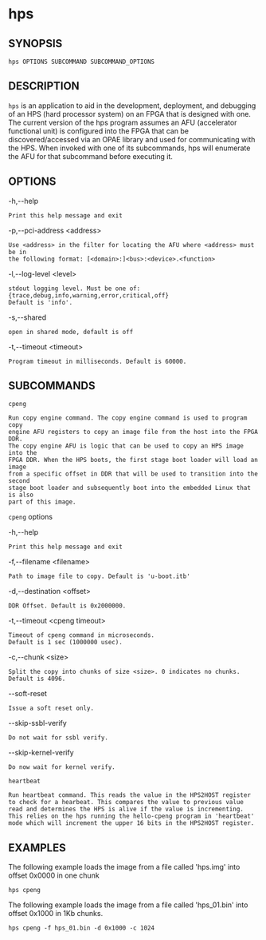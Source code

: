 # hps #

## SYNOPSIS ##

`hps OPTIONS SUBCOMMAND SUBCOMMAND_OPTIONS`

## DESCRIPTION ##
`hps` is an application to aid in the development, deployment, and debugging of
an HPS (hard processor system) on an FPGA that is designed with one. The current
version of the hps program assumes an AFU (accelerator functional unit) is
configured into the FPGA that can be discovered/accessed via an OPAE library and
used for communicating with the HPS. When invoked with one of its subcommands,
hps will enumerate the AFU for that subcommand before executing it.


## OPTIONS ##
  -h,--help

    Print this help message and exit

  -p,--pci-address \<address\>

    Use <address> in the filter for locating the AFU where <address> must be in
    the following format: [<domain>:]<bus>:<device>.<function>

  -l,--log-level \<level\>

    stdout logging level. Must be one of:
    {trace,debug,info,warning,error,critical,off}
    Default is 'info'.

  -s,--shared

    open in shared mode, default is off
  -t,--timeout \<timeout\>

    Program timeout in milliseconds. Default is 60000.

## SUBCOMMANDS ##
  `cpeng`

    Run copy engine command. The copy engine command is used to program copy
    engine AFU registers to copy an image file from the host into the FPGA DDR.
    The copy engine AFU is logic that can be used to copy an HPS image into the
    FPGA DDR. When the HPS boots, the first stage boot loader will load an image
    from a specific offset in DDR that will be used to transition into the second
    stage boot loader and subsequently boot into the embedded Linux that is also
    part of this image.

  `cpeng` options

  -h,--help

    Print this help message and exit

  -f,--filename \<filename\>


    Path to image file to copy. Default is 'u-boot.itb'

  -d,--destination \<offset\>

    DDR Offset. Default is 0x2000000.

  -t,--timeout \<cpeng timeout\>

    Timeout of cpeng command in microseconds.
    Default is 1 sec (1000000 usec).

  -c,--chunk \<size\>

    Split the copy into chunks of size <size>. 0 indicates no chunks.
    Default is 4096.

  --soft-reset

    Issue a soft reset only.

  --skip-ssbl-verify

    Do not wait for ssbl verify.

  --skip-kernel-verify

    Do now wait for kernel verify.

  `heartbeat`

    Run heartbeat command. This reads the value in the HPS2HOST register
    to check for a hearbeat. This compares the value to previous value
    read and determines the HPS is alive if the value is incrementing.
    This relies on the hps running the hello-cpeng program in 'heartbeat'
    mode which will increment the upper 16 bits in the HPS2HOST register.

## EXAMPLES ##
The following example loads the image from a file called 'hps.img' into
offset 0x0000 in one chunk
```console
hps cpeng

```
The following example loads the image from a file called 'hps_01.bin' into
offset 0x1000 in 1Kb chunks.
```console
hps cpeng -f hps_01.bin -d 0x1000 -c 1024
```



